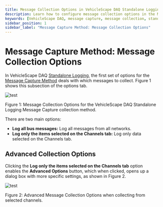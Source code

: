 ```yaml
---
title: Message Collection Options in VehicleScape DAQ Standalone Logging
description: Learn how to configure message collection options in the Message Capture method of VehicleScape DAQ Standalone Logging. Choose between logging all bus messages or selected channels, with advanced collection options available.
keywords: [VehicleScape DAQ, message capture, message collection, standalone logging, ICS hardware, bus messages, selected channels, advanced options]
sidebar_position: 1
sidebar_label: "Message Capture Method: Message Collection Options"
---
```


# Message Capture Method: Message Collection Options

In VehicleScape DAQ [Standalone Logging](./../../../../vehiclescape-daq-standalone-logging-tab/), the first set of options for the [Message Capture Method](./../../collections-and-methods-message-capture-method/) deals with which messages to collect. Figure 1 shows this subsection of the options tab.

![test](https://placehold.co/600x400 "test")

Figure 1: Message Collection Options for the VehicleScape DAQ Standalone Logging Message Capture collection method.

There are two main options:

* **Log all bus messages:** Log all messages from all networks.
* **Log only the items selected on the Channels tab:** Log only data selected on the Channels tab.

## Advanced Collection Options

Clicking the **Log only the items selected on the Channels tab** option enables the **Advanced Options** button, which when clicked, opens up a dialog box with more specific settings, as shown in Figure 2.

![test](https://placehold.co/600x400 "test")

Figure 2: Advanced Message Collection Options when collecting from selected channels.